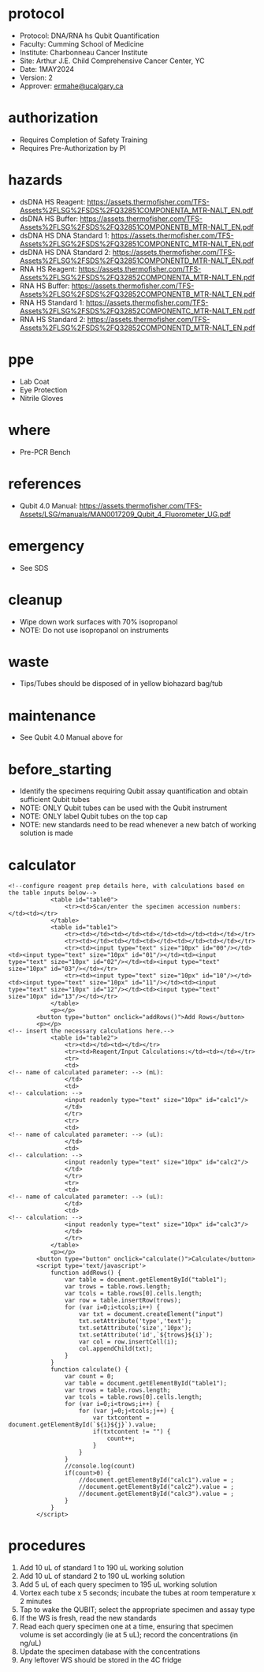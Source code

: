 # protocol
- Protocol: DNA/RNA hs Qubit Quantification
- Faculty: Cumming School of Medicine
- Institute: Charbonneau Cancer Institute
- Site: Arthur J.E. Child Comprehensive Cancer Center, YC
- Date: 1MAY2024
- Version: 2
- Approver: ermahe@ucalgary.ca

# authorization
- Requires Completion of Safety Training
- Requires Pre-Authorization by PI

# hazards
- dsDNA HS Reagent: https://assets.thermofisher.com/TFS-Assets%2FLSG%2FSDS%2FQ32851COMPONENTA_MTR-NALT_EN.pdf
- dsDNA HS Buffer: https://assets.thermofisher.com/TFS-Assets%2FLSG%2FSDS%2FQ32851COMPONENTB_MTR-NALT_EN.pdf
- dsDNA HS DNA Standard 1: https://assets.thermofisher.com/TFS-Assets%2FLSG%2FSDS%2FQ32851COMPONENTC_MTR-NALT_EN.pdf
- dsDNA HS DNA Standard 2: https://assets.thermofisher.com/TFS-Assets%2FLSG%2FSDS%2FQ32851COMPONENTD_MTR-NALT_EN.pdf
- RNA HS Reagent: https://assets.thermofisher.com/TFS-Assets%2FLSG%2FSDS%2FQ32852COMPONENTA_MTR-NALT_EN.pdf
- RNA HS Buffer: https://assets.thermofisher.com/TFS-Assets%2FLSG%2FSDS%2FQ32852COMPONENTB_MTR-NALT_EN.pdf
- RNA HS Standard 1: https://assets.thermofisher.com/TFS-Assets%2FLSG%2FSDS%2FQ32852COMPONENTC_MTR-NALT_EN.pdf
- RNA HS Standard 2: https://assets.thermofisher.com/TFS-Assets%2FLSG%2FSDS%2FQ32852COMPONENTD_MTR-NALT_EN.pdf

# ppe
- Lab Coat
- Eye Protection
- Nitrile Gloves

# where
- Pre-PCR Bench

# references
- Qubit 4.0 Manual: https://assets.thermofisher.com/TFS-Assets/LSG/manuals/MAN0017209_Qubit_4_Fluorometer_UG.pdf

# emergency
- See SDS

# cleanup
- Wipe down work surfaces with 70% isopropanol
- NOTE: Do not use isopropanol on instruments

# waste
- Tips/Tubes should be disposed of in yellow biohazard bag/tub

# maintenance
- See Qubit 4.0 Manual above for

# before_starting
- Identify the specimens requiring Qubit assay quantification and obtain sufficient Qubit tubes 
- NOTE: ONLY Qubit tubes can be used with the Qubit instrument
- NOTE: ONLY label Qubit tubes on the top cap
- NOTE: new standards need to be read whenever a new batch of working solution is made

# calculator
~~~~
<!--configure reagent prep details here, with calculations based on the table inputs below-->
			<table id="table0">
				<tr><td>Scan/enter the specimen accession numbers:</td><td></tr>
			</table>
			<table id="table1">
				<tr><td></td><td></td><td></td><td></td><td></td></tr>
				<tr><td></td><td></td><td></td><td></td><td></td></tr>
				<tr><td><input type="text" size="10px" id="00"/></td><td><input type="text" size="10px" id="01"/></td><td><input type="text" size="10px" id="02"/></td><td><input type="text" size="10px" id="03"/></td></tr>
				<tr><td><input type="text" size="10px" id="10"/></td><td><input type="text" size="10px" id="11"/></td><td><input type="text" size="10px" id="12"/></td><td><input type="text" size="10px" id="13"/></td></tr>
			</table>
			<p></p>
		<button type="button" onclick="addRows()">Add Rows</button>
		<p></p>
<!-- insert the necessary calculations here.-->
			<table id="table2">
				<tr><td></td><td></td></tr>
				<tr><td>Reagent/Input Calculations:</td><td></td></tr>
				<tr>
				<td>
<!-- name of calculated parameter: --> (mL):
				</td>
				<td>
<!-- calculation: -->
				<input readonly type="text" size="10px" id="calc1"/>
				</td>
				</tr>
				<tr>
				<td>
<!-- name of calculated parameter: --> (uL):
				</td>
				<td>
<!-- calculation: -->
				<input readonly type="text" size="10px" id="calc2"/>
				</td>
				</tr>
				<tr>
				<td>
<!-- name of calculated parameter: --> (uL):
				</td>
				<td>
<!-- calculation: -->
				<input readonly type="text" size="10px" id="calc3"/>
				</td>
				</tr>
			</table>
			<p></p>
		<button type="button" onclick="calculate()">Calculate</button>
		<script type='text/javascript'>
			function addRows() {
			    var table = document.getElementById("table1");
			    var trows = table.rows.length;
			    var tcols = table.rows[0].cells.length;
			    var row = table.insertRow(trows);
			    for (var i=0;i<tcols;i++) {
			        var txt = document.createElement("input")
			        txt.setAttribute('type','text');
			        txt.setAttribute('size','10px');
			        txt.setAttribute('id',`${trows}${i}`);
			        var col = row.insertCell(i);
			        col.appendChild(txt);
			    }
			}
			function calculate() {
			    var count = 0;
			    var table = document.getElementById("table1");
			    var trows = table.rows.length;
			    var tcols = table.rows[0].cells.length;
			    for (var i=0;i<trows;i++) {
			        for (var j=0;j<tcols;j++) {
			            var txtcontent = document.getElementById(`${i}${j}`).value;
			            if(txtcontent != "") {
			                count++;
			            }
			        }
			    }
			    //console.log(count)
			    if(count>0) {
			        //document.getElementById("calc1").value = ;
			        //document.getElementById("calc2").value = ;
			        //document.getElementById("calc3").value = ;
			    }
			}
		</script>
~~~~
# procedures
1. Add 10 uL of standard 1 to 190 uL working solution
2. Add 10 uL of standard 2 to 190 uL working solution
3. Add 5 uL of each query specimen to 195 uL working solution
4.	Vortex each tube x 5 seconds; incubate the tubes at room temperature x 2 minutes
5.	Tap to wake the QUBIT; select the appropriate specimen and assay type
6.	If the WS is fresh, read the new standards
7.	Read each query specimen one at a time, ensuring that specimen volume is set accordingly (ie at 5 uL); record the concentrations (in ng/uL)
8.	Update the specimen database with the concentrations
9.	Any leftover WS should be stored in the 4C fridge

